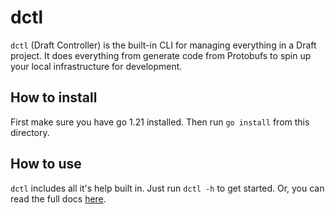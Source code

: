 # dctl

`dctl` (Draft Controller) is the built-in CLI for managing everything in a Draft project. It does everything from generate code from Protobufs to spin up your local infrastructure for development.

## How to install

First make sure you have go 1.21 installed. Then run `go install` from this directory.

## How to use

`dctl` includes all it's help built in. Just run `dctl -h` to get started. Or, you can read the full docs [here](./docs/dctl.md).
